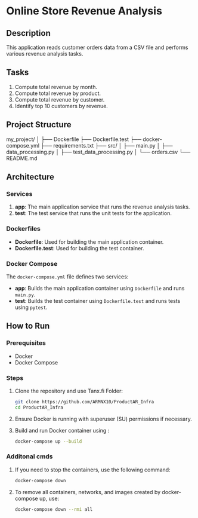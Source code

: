 # Online Store Revenue Analysis

## Description
This application reads customer orders data from a CSV file and performs various revenue analysis tasks.

## Tasks
1. Compute total revenue by month.
2. Compute total revenue by product.
3. Compute total revenue by customer.
4. Identify top 10 customers by revenue.

## Project Structure

my_project/
│
├── Dockerfile
├── Dockerfile.test
├── docker-compose.yml 
├── requirements.txt 
├── src/
│ ├── main.py 
│ ├── data_processing.py 
│ ├── test_data_processing.py 
│ └── orders.csv
└── README.md 


## Architecture

### Services

1. **app**: The main application service that runs the revenue analysis tasks.
2. **test**: The test service that runs the unit tests for the application.

### Dockerfiles

- **Dockerfile**: Used for building the main application container.
- **Dockerfile.test**: Used for building the test container.

### Docker Compose

The `docker-compose.yml` file defines two services:
- **app**: Builds the main application container using `Dockerfile` and runs `main.py`.
- **test**: Builds the test container using `Dockerfile.test` and runs tests using `pytest`.

## How to Run

### Prerequisites
- Docker
- Docker Compose

### Steps
1. Clone the repository and use Tanx.fi Folder:

   ```bash
   git clone https://github.com/ARMNX10/ProductAR_Infra
   cd ProductAR_Infra
2. Ensure Docker is running with superuser (SU) permissions if necessary.
3. Build and run Docker container using : 
   ```bash
   docker-compose up --build


### Additonal cmds
1. If you need to stop the containers, use the following command:
   ```bash
   docker-compose down
1. To remove all containers, networks, and images created by docker-compose up, use:
   ```bash
   docker-compose down --rmi all

